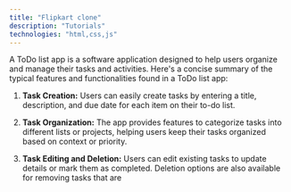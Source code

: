 ```yaml
---
title: "Flipkart clone"
description: "Tutorials"
technologies: "html,css,js"
---
```


A ToDo list app is a software application designed to help users organize and manage their tasks and activities. Here's a concise summary of the typical features and functionalities found in a ToDo list app:

1. **Task Creation:** Users can easily create tasks by entering a title, description, and due date for each item on their to-do list.

2. **Task Organization:** The app provides features to categorize tasks into different lists or projects, helping users keep their tasks organized based on context or priority.

3. **Task Editing and Deletion:** Users can edit existing tasks to update details or mark them as completed. Deletion options are also available for removing tasks that are